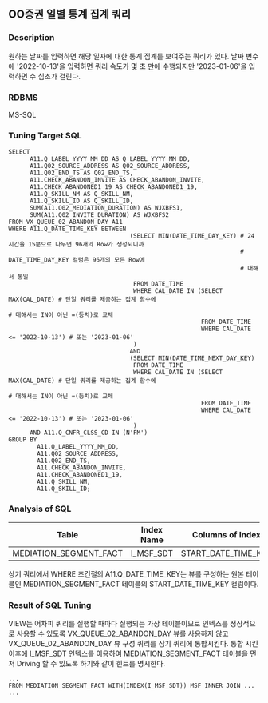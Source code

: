 ## OO증권 일별 통계 집계 쿼리
### Description
원하는 날짜를 입력하면 해당 일자에 대한 통계 집계를 보여주는 쿼리가 있다. 날짜 변수에 '2022-10-13'을 입력하면 쿼리 속도가 몇 초 만에 수행되지만
'2023-01-06'을 입력하면 수 십초가 걸린다.
### RDBMS
MS-SQL
### Tuning Target SQL
```mysql-sql
SELECT 
      A11.Q_LABEL_YYYY_MM_DD AS Q_LABEL_YYYY_MM_DD,
      A11.Q02_SOURCE_ADDRESS AS Q02_SOURCE_ADDRESS,
      A11.Q02_END_TS AS Q02_END_TS,
      A11.CHECK_ABANDON_INVITE AS CHECK_ABANDON_INVITE,
      A11.CHECK_ABANDONED1_19 AS CHECK_ABANDONED1_19,
      A11.Q_SKILL_NM AS Q_SKILL_NM,
      A11.Q_SKILL_ID AS Q_SKILL_ID,
      SUM(A11.Q02_MEDIATION_DURATION) AS WJXBFS1,
      SUM(A11.Q02_INVITE_DURATION) AS WJXBFS2
FROM VX_QUEUE_02_ABANDON_DAY A11
WHERE A11.Q_DATE_TIME_KEY BETWEEN
                                  (SELECT MIN(DATE_TIME_DAY_KEY) # 24시간을 15분으로 나누면 96개의 Row가 생성되니까 
                                                                 # DATE_TIME_DAY_KEY 컬럼은 96개의 모든 Row에 
                                                                 # 대해서 동일
                                   FROM DATE_TIME
                                   WHERE CAL_DATE IN (SELECT MAX(CAL_DATE) # 단일 쿼리를 제공하는 집계 함수에 
                                                                           # 대해서는 IN이 아닌 =(등치)로 교체
                                                      FROM DATE_TIME
                                                      WHERE CAL_DATE <= '2022-10-13') # 또는 '2023-01-06'
                                   )
                                  AND
                                  (SELECT MIN(DATE_TIME_NEXT_DAY_KEY)
                                   FROM DATE_TIME
                                   WHERE CAL_DATE IN (SELECT MAX(CAL_DATE) # 단일 쿼리를 제공하는 집계 함수에 
                                                                           # 대해서는 IN이 아닌 =(등치)로 교체
                                                      FROM DATE_TIME
                                                      WHERE CAL_DATE <= '2022-10-13') # 또는 '2023-01-06'
                                   )
      AND A11.Q_CNFR_CLSS_CD IN (N'FM')
GROUP BY
        A11.Q_LABEL_YYYY_MM_DD,
        A11.Q02_SOURCE_ADDRESS,
        A11.Q02_END_TS,
        A11.CHECK_ABANDON_INVITE,
        A11.CHECK_ABANDONED1_19,
        A11.Q_SKILL_NM,
        A11.Q_SKILL_ID;
```
### Analysis of SQL
| Table                  | Index Name | Columns of Index    |
|------------------------|------------|---------------------|
| MEDIATION_SEGMENT_FACT | I_MSF_SDT  | START_DATE_TIME_KEY |

상기 쿼리에서 WHERE 조건절의 A11.Q_DATE_TIME_KEY는 뷰를 구성하는 원본 테이블인 MEDIATION_SEGMENT_FACT 테이블의 START_DATE_TIME_KEY
컬럼이다.
### Result of SQL Tuning
VIEW는 어차피 쿼리를 실행할 때마다 실행되는 가상 테이블이므로 인덱스를 정상적으로 사용할 수 있도록 VX_QUEUE_02_ABANDON_DAY 뷰를 사용하지 않고
VX_QUEUE_02_ABANDON_DAY 뷰 구성 쿼리를 상기 쿼리에 통합시킨다. 통합 시킨 이후에 I_MSF_SDT 인덱스를 이용하여 MEDIATION_SEGMENT_FACT 테이블을
먼저 Driving 할 수 있도록 하기와 같이 힌트를 명시한다.
```mysql-sql
...
FROM MEDIATION_SEGMENT_FACT WITH(INDEX(I_MSF_SDT)) MSF INNER JOIN ...
...
```